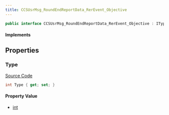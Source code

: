 ```yaml
---
title: CCSUsrMsg_RoundEndReportData_RerEvent_Objective
---
```


```csharp
public interface CCSUsrMsg_RoundEndReportData_RerEvent_Objective : ITypedProtobuf<CCSUsrMsg_RoundEndReportData_RerEvent_Objective>, INativeHandle
```

#### Implements

## Properties

### Type

[Source Code](https://github.com/swiftly-solution/swiftlys2/blob/main/managed/src/SwiftlyS2.Generated/Protobufs/Interfaces/CCSUsrMsg_RoundEndReportData_RerEvent_Objective.cs#L13)

```csharp
int Type { get; set; }
```

#### Property Value

- [int](https://learn.microsoft.com/dotnet/api/system.int32)

